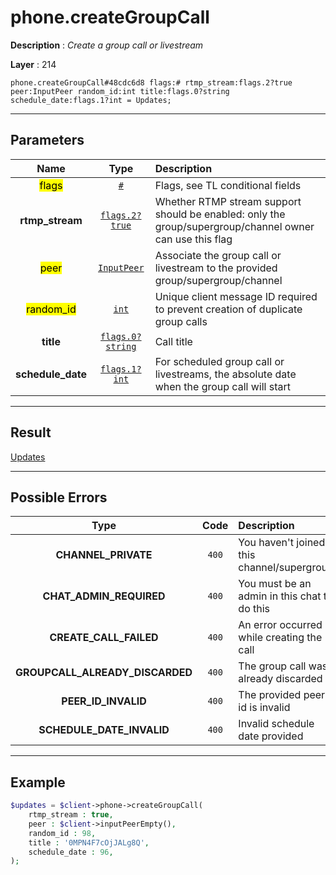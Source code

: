 # phone.createGroupCall

**Description** : *Create a group call or livestream*

**Layer** : 214

```tl
phone.createGroupCall#48cdc6d8 flags:# rtmp_stream:flags.2?true peer:InputPeer random_id:int title:flags.0?string schedule_date:flags.1?int = Updates;
```

---

## Parameters

| Name | Type | Description |
| :---: | :---: | :--- |
| <mark>flags</mark> | [`#`](type/#) | Flags, see TL conditional fields |
| **rtmp_stream** | [`flags.2?true`](type/true) | Whether RTMP stream support should be enabled: only the group/supergroup/channel owner can use this flag |
| <mark>peer</mark> | [`InputPeer`](type/InputPeer) | Associate the group call or livestream to the provided group/supergroup/channel |
| <mark>random_id</mark> | [`int`](type/int) | Unique client message ID required to prevent creation of duplicate group calls |
| **title** | [`flags.0?string`](type/string) | Call title |
| **schedule_date** | [`flags.1?int`](type/int) | For scheduled group call or livestreams, the absolute date when the group call will start |

---

## Result

[Updates](type/Updates)

---

## Possible Errors

| Type | Code | Description |
| :---: | :---: | :--- |
| **CHANNEL_PRIVATE** | `400` | You haven't joined this channel/supergroup |
| **CHAT_ADMIN_REQUIRED** | `400` | You must be an admin in this chat to do this |
| **CREATE_CALL_FAILED** | `400` | An error occurred while creating the call |
| **GROUPCALL_ALREADY_DISCARDED** | `400` | The group call was already discarded |
| **PEER_ID_INVALID** | `400` | The provided peer id is invalid |
| **SCHEDULE_DATE_INVALID** | `400` | Invalid schedule date provided |

---

## Example

```php
$updates = $client->phone->createGroupCall(
	rtmp_stream : true,
	peer : $client->inputPeerEmpty(),
	random_id : 98,
	title : '0MPN4F7cOjJALg8Q',
	schedule_date : 96,
);
```
